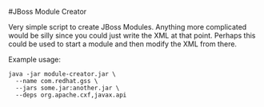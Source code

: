 #JBoss Module Creator

Very simple script to create JBoss Modules.  Anything more complicated would be
silly since you could just write the XML at that point.  Perhaps this could be
used to start a module and then modify the XML from there.

Example usage:

    java -jar module-creator.jar \
      --name com.redhat.gss \
      --jars some.jar:another.jar \
      --deps org.apache.cxf,javax.api
